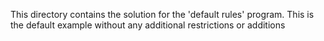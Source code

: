 This directory contains the solution for the 'default rules' program. This is the default example without any additional restrictions or additions
